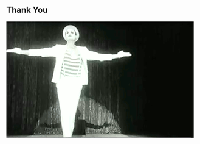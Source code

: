 ##  Thank You

<!-- ![](/resources/images/thanks/thanks-a-bunch.gif) --> <!-- .element width="40%" -->

<!-- ![](/resources/images/thanks/thank-you-film-reel.gif) --> <!-- .element width="50%" -->

![](/resources/images/thanks/thank-you-bow-clown.gif) <!-- .element width="50%" -->
